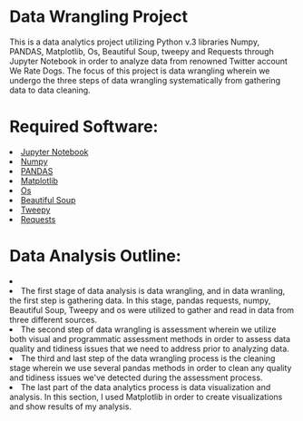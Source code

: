 # Data Wrangling Project
This is a data analytics project utilizing Python v.3 libraries Numpy, PANDAS, Matplotlib, Os, Beautiful Soup, tweepy and Requests through Jupyter Notebook in order to analyze data from renowned Twitter account We Rate Dogs. The focus of this project is data wrangling wherein we undergo the three steps of data wrangling systematically from gathering data to data cleaning.

# Required Software:
<li> <a href=https://jupyter.org/install>Jupyter Notebook</a>
<li> <a href=https://numpy.org/devdocs/user/index.html>Numpy</a>
<li> <a href=https://pandas.pydata.org/>PANDAS</a>
<li> <a href=https://matplotlib.org/>Matplotlib</a>
<li> <a href=https://docs.python.org/3/library/os.html> Os</a>
<li> <a href=https://www.crummy.com/software/BeautifulSoup/bs4/doc/> Beautiful Soup</a>
<li> <a href=http://docs.tweepy.org/en/latest/install.html>Tweepy</a>
<li> <a href=https://requests.readthedocs.io/en/master/>Requests</a>

# Data Analysis Outline:
<li> 
<li> The first stage of data analysis is data wrangling, and in data wranling, the first step is gathering data. In this stage, pandas requests, numpy, Beautiful Soup, Tweepy and os were utilized to gather and read in data from three different sources.
<li> The second step of data wrangling is assessment wherein we utilize both visual and programmatic assessment methods in order to assess data quality and tidiness issues that we need to address prior to analyzing data.
<li> The third and last step of the data wrangling process is the cleaning stage wherein we use several pandas methods in order to clean any quality and tidiness issues we've detected during the assessment process.
<li> The last part of the data analytics process is data visualization and analysis. In this section, I used Matplotlib in order to create visualizations and show results of my analysis.
